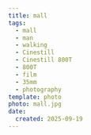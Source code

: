 ```yaml
---
title: mall
tags:
  - mall
  - man
  - walking
  - Cinestill
  - Cinestill 800T
  - 800T
  - film
  - 35mm
  - photography
template: photo
photo: mall.jpg
date:
  created: 2025-09-19
---
```


